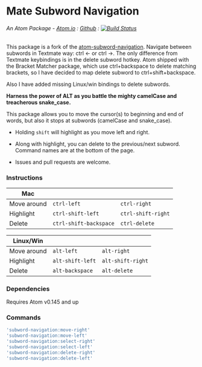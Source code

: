 # Mate Subword Navigation
###### An Atom Package - [Atom.io](https://atom.io/packages/subword-navigation) : [Github](https://github.com/dsandstrom/atom-subword-navigation) : [![Build Status](https://travis-ci.org/dsandstrom/atom-subword-navigation.svg?branch=master)](https://travis-ci.org/dsandstrom/atom-subword-navigation)

This package is a fork of the [atom-subword-navigation](https://github.com/dsandstrom/atom-subword-navigation).
Navigate between subwords in Textmate way: ctrl <- or ctrl ->. The only difference from Textmate keybindings is in the delete subword hotkey. Atom shipped with the Bracket Matcher package, which use ctrl+backspace to delete matching brackets, so I have decided to map delete subword to ctrl+shift+backspace.

Also I have added missing Linux/win bindings to delete subwords.

**Harness the power of ALT as you battle the mighty camelCase and treacherous snake_case.**

This package allows you to move the cursor(s) to beginning and end of words, but also it stops at subwords (camelCase and snake_case).

- Holding `shift` will highlight as you move left and right.

- Along with highlight, you can delete to the previous/next subword. Command names are at the bottom of the page.

- Issues and pull requests are welcome.

### Instructions

|     Mac     |            |            |
|-------------|----------------|-----------------|
| Move around | `ctrl-left`  | `ctrl-right`       |
| Highlight   | `ctrl-shift-left` | `ctrl-shift-right` |
| Delete      | `ctrl-shift-backspace` | `ctrl-delete` |

|  Linux/Win  |            |            |
|-------------|----------------|-----------------|
| Move around | `alt-left`       | `alt-right `   |
| Highlight   | `alt-shift-left` | `alt-shift-right` |
| Delete      | `alt-backspace` | `alt-delete` |

### Dependencies
Requires Atom v0.145 and up


### Commands
```coffee
'subword-navigation:move-right'
'subword-navigation:move-left'
'subword-navigation:select-right'
'subword-navigation:select-left'
'subword-navigation:delete-right'
'subword-navigation:delete-left'
```
